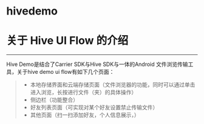 # hivedemo
# 关于 Hive UI Flow 的介绍

------

Hive Demo是结合了Carrier SDK与Hive SDK与一体的Android 文件浏览传输工具，关于hive demo ui flow有如下几个页面：

> * 本地存储界面和云端存储页面（文件浏览器的功能，同时可以通过单击进入浏览，长按进行文件（夹）的具体操作）
> * 侧边栏（功能整合）
> * 好友列表页面（可实现对某个好友设置禁止传输文件）
> * 其他页面（扫一扫添加好友，个人信息展示，）
